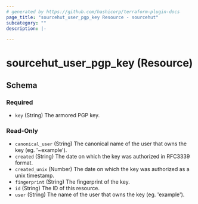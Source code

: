```yaml
---
# generated by https://github.com/hashicorp/terraform-plugin-docs
page_title: "sourcehut_user_pgp_key Resource - sourcehut"
subcategory: ""
description: |-

---
```


# sourcehut_user_pgp_key (Resource)





<!-- schema generated by tfplugindocs -->
## Schema

### Required

- `key` (String) The armored PGP key.

### Read-Only

- `canonical_user` (String) The canonical name of the user that owns the key (eg. '~example').
- `created` (String) The date on which the key was authorized in RFC3339 format.
- `created_unix` (Number) The date on which the key was authorized as a unix timestamp.
- `fingerprint` (String) The fingerprint of the key.
- `id` (String) The ID of this resource.
- `user` (String) The name of the user that owns the key (eg. 'example').
